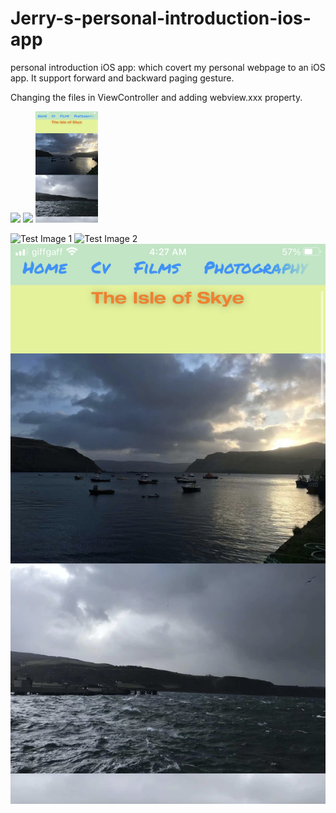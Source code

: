 # Jerry-s-personal-introduction-ios-app
personal introduction iOS app: which covert my personal webpage to an iOS app. It support forward and backward paging gesture.

Changing the files in ViewController and adding webview.xxx property.

<p float="left">
  <img src="images/IMG_0065.PNG" width="100" />
  <img src="images/IMG_0066.PNG" width="100" /> 
  <img src="images/IMG_0067.PNG" width="100" />
</p>



![Test Image 1](images/IMG_0065.PNG)
![Test Image 2](images/IMG_0066.PNG)
![Test Image 3](images/IMG_0067.PNG)
